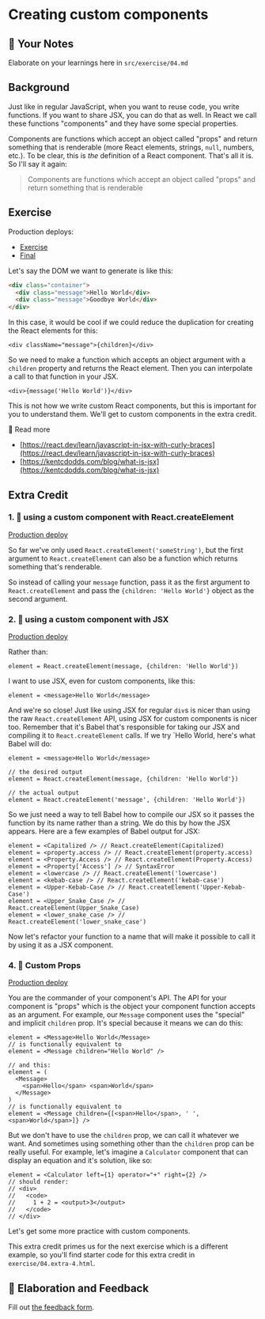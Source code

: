 # Creating custom components

## 📝 Your Notes

Elaborate on your learnings here in `src/exercise/04.md`

## Background

Just like in regular JavaScript, when you want to reuse code, you write
functions. If you want to share JSX, you can do that as well. In React we call
these functions "components" and they have some special properties.

Components are functions which accept an object called "props" and return
something that is renderable (more React elements, strings, `null`, numbers,
etc.). To be clear, this is _the_ definition of a React component. That's all it
is. So I'll say it again:

> Components are functions which accept an object called "props" and return
> something that is renderable

## Exercise

Production deploys:

- [Exercise](http://react-fundamentals-next.netlify.app/isolated/exercise/04.html)
- [Final](http://react-fundamentals-next.netlify.app/isolated/final/04.html)

Let's say the DOM we want to generate is like this:

```html
<div class="container">
  <div class="message">Hello World</div>
  <div class="message">Goodbye World</div>
</div>
```

In this case, it would be cool if we could reduce the duplication for creating
the React elements for this:

```tsx
<div className="message">{children}</div>
```

So we need to make a function which accepts an object argument with a `children`
property and returns the React element. Then you can interpolate a call to that
function in your JSX.

```tsx
<div>{message('Hello World')}</div>
```

This is not how we write custom React components, but this is important for you
to understand them. We'll get to custom components in the extra credit.

📜 Read more

- [https://react.dev/learn/javascript-in-jsx-with-curly-braces](https://react.dev/learn/javascript-in-jsx-with-curly-braces)
- [https://kentcdodds.com/blog/what-is-jsx](https://kentcdodds.com/blog/what-is-jsx)

## Extra Credit

### 1. 💯 using a custom component with React.createElement

[Production deploy](http://react-fundamentals-next.netlify.app/isolated/final/04.extra-1.html)

So far we've only used `React.createElement('someString')`, but the first
argument to `React.createElement` can also be a function which returns something
that's renderable.

So instead of calling your `message` function, pass it as the first argument to
`React.createElement` and pass the `{children: 'Hello World'}` object as the
second argument.

### 2. 💯 using a custom component with JSX

[Production deploy](http://react-fundamentals-next.netlify.app/isolated/final/04.extra-2.html)

Rather than:

```tsx
element = React.createElement(message, {children: 'Hello World'})
```

I want to use JSX, even for custom components, like this:

```tsx
element = <message>Hello World</message>
```

And we're so close! Just like using JSX for regular `div`s is nicer than using
the raw `React.createElement` API, using JSX for custom components is nicer too.
Remember that it's Babel that's responsible for taking our JSX and compiling it
to `React.createElement` calls. If we try `<message>Hello World</message>,
here's what Babel will do:

```tsx
element = <message>Hello World</message>

// the desired output
element = React.createElement(message, {children: 'Hello World'})

// the actual output
element = React.createElement('message', {children: 'Hello World'})
```

So we just need a way to tell Babel how to compile our JSX so it passes the
function by its name rather than a string. We do this by how the JSX appears.
Here are a few examples of Babel output for JSX:

```tsx
element = <Capitalized /> // React.createElement(Capitalized)
element = <property.access /> // React.createElement(property.access)
element = <Property.Access /> // React.createElement(Property.Access)
element = <Property['Access'] /> // SyntaxError
element = <lowercase /> // React.createElement('lowercase')
element = <kebab-case /> // React.createElement('kebab-case')
element = <Upper-Kebab-Case /> // React.createElement('Upper-Kebab-Case')
element = <Upper_Snake_Case /> // React.createElement(Upper_Snake_Case)
element = <lower_snake_case /> // React.createElement('lower_snake_case')
```

Now let's refactor your function to a name that will make it possible to call it
by using it as a JSX component.

### 4. 💯 Custom Props

[Production deploy](http://react-fundamentals-next.netlify.app/isolated/final/04.extra-4.html)

You are the commander of your component's API. The API for your component is
"props" which is the object your component function accepts as an argument. For
example, our `Message` component uses the "special" and implicit `children`
prop. It's special because it means we can do this:

```tsx
element = <Message>Hello World</Message>
// is functionally equivalent to
element = <Message children="Hello World" />

// and this:
element = (
  <Message>
    <span>Hello</span> <span>World</span>
  </Message>
)
// is functionally equivalent to
element = <Message children={[<span>Hello</span>, ' ', <span>World</span>]} />
```

But we don't have to use the `children` prop, we can call it whatever we want.
And sometimes using something other than the `children` prop can be really
useful. For example, let's imagine a `Calculator` component that can display an
equation and it's solution, like so:

```tsx
element = <Calculator left={1} operator="+" right={2} />
// should render:
// <div>
//   <code>
//     1 + 2 = <output>3</output>
//   </code>
// </div>
```

Let's get some more practice with custom components.

This extra credit primes us for the next exercise which is a different example,
so you'll find starter code for this extra credit in `exercise/04.extra-4.html`.

## 🦉 Elaboration and Feedback

Fill out
[the feedback form](https://ws.kcd.im/?ws=React%20Fundamentals%20%E2%9A%9B&e=04%3A%20Creating%20custom%20components&em=).
